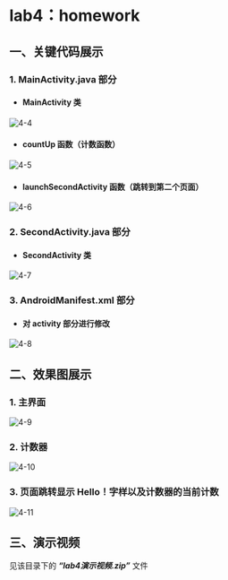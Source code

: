 # lab4：homework
>
## 一、关键代码展示
>
### 1. MainActivity.java 部分
>
- #### MainActivity 类
![4-4](https://github.com/IVY-1999/android_1813066/blob/main/image/lab4/4-4.png)
>
- #### countUp 函数（计数函数）
![4-5](https://github.com/IVY-1999/android_1813066/blob/main/image/lab4/4-5.png)
>
- #### launchSecondActivity 函数（跳转到第二个页面）
![4-6](https://github.com/IVY-1999/android_1813066/blob/main/image/lab4/4-6.png)
>
### 2. SecondActivity.java 部分
- #### SecondActivity 类
![4-7](https://github.com/IVY-1999/android_1813066/blob/main/image/lab4/4-7.png)
>
>
### 3. AndroidManifest.xml 部分
- #### 对 activity 部分进行修改
![4-8](https://github.com/IVY-1999/android_1813066/blob/main/image/lab4/4-8.png)
>
>
## 二、效果图展示
>
### 1. 主界面
![4-9](https://github.com/IVY-1999/android_1813066/blob/main/image/lab4/4-9.png)
>
### 2. 计数器
![4-10](https://github.com/IVY-1999/android_1813066/blob/main/image/lab4/4-10.png)
>
### 3. 页面跳转显示 Hello！字样以及计数器的当前计数
![4-11](https://github.com/IVY-1999/android_1813066/blob/main/image/lab4/4-11.png)
>
>
## 三、演示视频
见该目录下的 ***“lab4演示视频.zip”*** 文件

